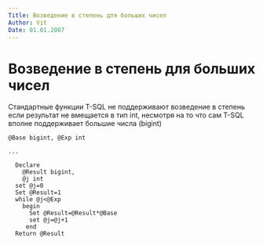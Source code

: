```yaml
---
Title: Возведение в степень для больших чисел
Author: Vit
Date: 01.01.2007
---
```



Возведение в степень для больших чисел
======================================

Стандартные функции T-SQL не поддерживают возведение в степень если
результат не вмещается в тип int, несмотря на то что сам T-SQL вполне
поддерживает большие числа (bigint)

    @Base bigint, @Exp int
     
    ...
     
      Declare 
        @Result bigint,
        @j int
      set @j=0
      Set @Result=1
      while @j<@Exp
        begin
          Set @Result=@Result*@Base
          set @j=@j+1
         end
      Return @Result
